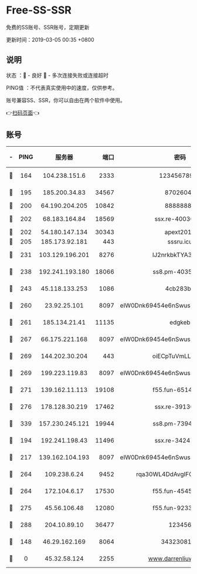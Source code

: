 # Free-SS-SSR

免费的SS账号、SSR账号，定期更新

更新时间：2019-03-05 00:35 +0800

## 说明

状态     ：🙂 - 良好 🙁 - 多次连接失败或连接超时

PING值   ：不代表真实使用中的速度，仅供参考。

账号兼容SS、SSR，你可以自由在两个软件中使用。

👉[扫码页面](https://liesauer.github.io/free-ss-ssr.github.io/)👈

## 账号

|-|PING|服务器|端口|密码|加密方式|区域|
|:----:|:----:|:-----:|-----:|:----:|:----:|:----:|
|🙂|164|104.238.151.6|2333|12345678900|aes-256-cfb|JP|
|🙂|195|185.200.34.83|34567|87026045|aes-256-cfb|US|
|🙂|200|64.190.204.205|10842|88888888|rc4-md5|US|
|🙂|202|68.183.164.84|18569|ssx.re-40036320|aes-256-cfb|US|
|🙂|202|54.180.147.134|30343|apext2019|chacha20|KR|
|🙂|205|185.173.92.181|443|sssru.icu|rc4-md5|RU|
|🙂|231|103.129.196.201|8276|lJ2nrkbkTYA30wv0|aes-256-cfb|US|
|🙂|238|192.241.193.180|18066|ss8.pm-40352381|aes-256-cfb|US|
|🙂|243|45.118.133.253|1086|4cb283b8|aes-256-cfb|SG|
|🙂|260|23.92.25.101|8097|eIW0Dnk69454e6nSwuspv9DmS201tQ0D|aes-256-cfb|US|
|🙂|261|185.134.21.41|11135|edgkeb|aes-256-cfb|GB|
|🙂|267|66.175.221.168|8097|eIW0Dnk69454e6nSwuspv9DmS201tQ0D|aes-256-cfb|US|
|🙂|269|144.202.30.204|443|oiECpTuVmLLxk4Ts|aes-256-cfb|US|
|🙂|269|199.223.119.83|8097|eIW0Dnk69454e6nSwuspv9DmS201tQ0D|aes-256-cfb|US|
|🙂|271|139.162.11.113|19108|f55.fun-65147791|aes-256-cfb|SG|
|🙂|276|178.128.30.219|17462|ssx.re-39136705|aes-256-cfb|SG|
|🙂|339|157.230.245.121|19944|ss8.pm-73943906|aes-256-cfb|SG|
|🙂|194|192.241.198.43|11496|ssx.re-34247087|aes-256-cfb|US|
|🙂|217|139.162.104.193|8097|eIW0Dnk69454e6nSwuspv9DmS201tQ0D|aes-256-cfb|JP|
|🙂|264|109.238.6.24|9452|rqa30WL4DdAvgIFG6Fs3znzTa|aes-256-cfb|FR|
|🙂|264|172.104.6.17|17530|f55.fun-45452436|aes-256-cfb|US|
|🙂|275|45.56.106.48|12080|f55.fun-92337003|aes-256-cfb|US|
|🙂|288|204.10.89.10|36477|123456|aes-256-cfb|US|
|🙁|148|46.29.162.169|8064|3432308177|aes-256-cfb|RU|
|🙁|0|45.32.58.124|2255|www.darrenliuwei.com|aes-256-cfb|JP|

